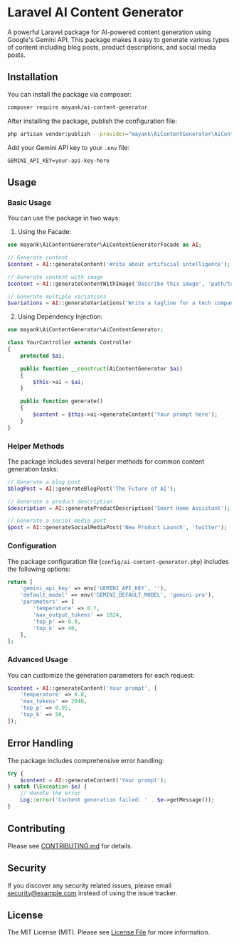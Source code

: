 # Laravel AI Content Generator

A powerful Laravel package for AI-powered content generation using Google's Gemini API. This package makes it easy to generate various types of content including blog posts, product descriptions, and social media posts.

## Installation

You can install the package via composer:

```bash
composer require mayank/ai-content-generator
```

After installing the package, publish the configuration file:

```bash
php artisan vendor:publish --provider="mayank\AiContentGenerator\AiContentGeneratorServiceProvider" --tag="ai-content-generator-config"
```

Add your Gemini API key to your `.env` file:

```
GEMINI_API_KEY=your-api-key-here
```

## Usage

### Basic Usage

You can use the package in two ways:

1. Using the Facade:

```php
use mayank\AiContentGenerator\AiContentGeneratorFacade as AI;

// Generate content
$content = AI::generateContent('Write about artificial intelligence');

// Generate content with image
$content = AI::generateContentWithImage('Describe this image', 'path/to/image.jpg');

// Generate multiple variations
$variations = AI::generateVariations('Write a tagline for a tech company', 3);
```

2. Using Dependency Injection:

```php
use mayank\AiContentGenerator\AiContentGenerator;

class YourController extends Controller
{
    protected $ai;

    public function __construct(AiContentGenerator $ai)
    {
        $this->ai = $ai;
    }

    public function generate()
    {
        $content = $this->ai->generateContent('Your prompt here');
    }
}
```

### Helper Methods

The package includes several helper methods for common content generation tasks:

```php
// Generate a blog post
$blogPost = AI::generateBlogPost('The Future of AI');

// Generate a product description
$description = AI::generateProductDescription('Smart Home Assistant');

// Generate a social media post
$post = AI::generateSocialMediaPost('New Product Launch', 'twitter');
```

### Configuration

The package configuration file (`config/ai-content-generator.php`) includes the following options:

```php
return [
    'gemini_api_key' => env('GEMINI_API_KEY', ''),
    'default_model' => env('GEMINI_DEFAULT_MODEL', 'gemini-pro'),
    'parameters' => [
        'temperature' => 0.7,
        'max_output_tokens' => 1024,
        'top_p' => 0.9,
        'top_k' => 40,
    ],
];
```

### Advanced Usage

You can customize the generation parameters for each request:

```php
$content = AI::generateContent('Your prompt', [
    'temperature' => 0.8,
    'max_tokens' => 2048,
    'top_p' => 0.95,
    'top_k' => 50,
]);
```

## Error Handling

The package includes comprehensive error handling:

```php
try {
    $content = AI::generateContent('Your prompt');
} catch (\Exception $e) {
    // Handle the error
    Log::error('Content generation failed: ' . $e->getMessage());
}
```

## Contributing

Please see [CONTRIBUTING.md](CONTRIBUTING.md) for details.

## Security

If you discover any security related issues, please email security@example.com instead of using the issue tracker.

## License

The MIT License (MIT). Please see [License File](LICENSE.md) for more information. 